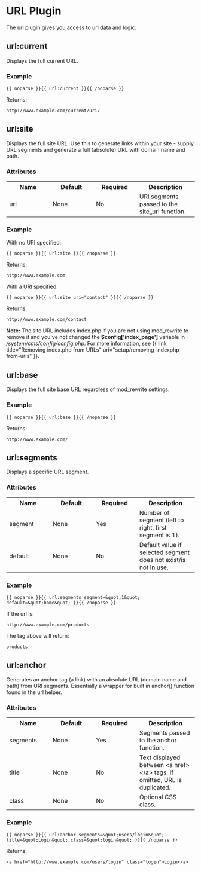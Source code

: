 # URL Plugin

The url plugin gives you access to url data and logic.

## url:current

Displays the full current URL.

### Example

	{{ noparse }}{{ url:current }}{{ /noparse }}

Returns:

	http://www.example.com/current/uri/

## url:site

Displays the full site URL. Use this to generate links within your site - supply URL segments and generate a full (absolute) URL with domain name and path.

### Attributes

<table cellpadding="0" cellspacing="0">
	<tbody>
		<tr>
			<th>Name</th>
			<th>Default</th>
			<th>Required</th>
			<th>Description</th>
		</tr>
		<tr>
			<td width="100">uri</td>
			<td width="100">None</td>
			<td width="100">No</td>
			<td>URI segments passed to the site_url function.</td>
		</tr>
	</tbody>
</table>

### Example

With no URI specified:

	{{ noparse }}{{ url:site }}{{ /noparse }}

Returns:

	http://www.example.com

With a URI specified:

	{{ noparse }}{{ url:site uri="contact" }}{{ /noparse }}

Returns:

	http://www.example.com/contact

<div class="tip"><strong>Note:</strong> The site URL includes index.php if you are not using mod_rewrite to remove it and you've not changed the <strong>$config['index_page']</strong> variable in <em>/system/cms/config/config.php</em>. For more information, see {{ link title="Removing index.php from URLs" uri="setup/removing-indexphp-from-urls" }}.</div>

## url:base

Displays the full site base URL regardless of mod_rewrite settings.

### Example

	{{ noparse }}{{ url:base }}{{ /noparse }}

Returns:

	http://www.example.com/

## url:segments

Displays a specific URL segment.

### Attributes

<table cellpadding="0" cellspacing="0">
	<tbody>
		<tr>
			<th>
				Name</th>
			<th>
				Default</th>
			<th>
				Required</th>
			<th>
				Description</th>
		</tr>
		<tr>
			<td width="100">
				segment</td>
			<td width="100">
				None</td>
			<td width="100">
				Yes</td>
			<td>
				Number of segment (left to right, first segment is 1).</td>
		</tr>
		<tr>
			<td width="100">
				default</td>
			<td width="100">
				None</td>
			<td width="100">
				No</td>
			<td>Default value if selected segment does not exist/is not in use.</td>
		</tr>
	</tbody>
</table>

### Example

	{{ noparse }}{{ url:segments segment=&quot;1&quot; default=&quot;home&quot; }}{{ /noparse }}

If the url is:

	http://www.example.com/products
	
The tag above will return:

	products

## url:anchor

Generates an anchor tag (a link) with an absolute URL (domain name and path) from URI segments. Essentially a wrapper for built in anchor() function found in the url helper.

### Attributes

<table cellpadding="0" cellspacing="0">
	<tbody>
		<tr>
			<th>
				Name</th>
			<th>
				Default</th>
			<th>
				Required</th>
			<th>
				Description</th>
		</tr>
		<tr>
			<td width="100">
				segments</td>
			<td width="100">
				None</td>
			<td width="100">
				Yes</td>
			<td>
				Segments passed to the anchor function.</td>
		</tr>
		<tr>
			<td width="100">
				title</td>
			<td width="100">
				None</td>
			<td width="100">
				No</td>
			<td>
				Text displayed between &lt;a href&gt;&lt;/a&gt; tags. If omitted, URL is duplicated.</td>
		</tr>
		<tr>
			<td width="100">
				class</td>
			<td width="100">
				None</td>
			<td width="100">
				No</td>
			<td>
				Optional CSS class.</td>
		</tr>
	</tbody>
</table>

### Example

	{{ noparse }}{{ url:anchor segments=&quot;users/login&quot; title=&quot;Login&quot; class=&quot;login&quot; }}{{ /noparse }}
	
Returns:

	<a href="http://www.example.com/users/login" class="login">Login</a>
